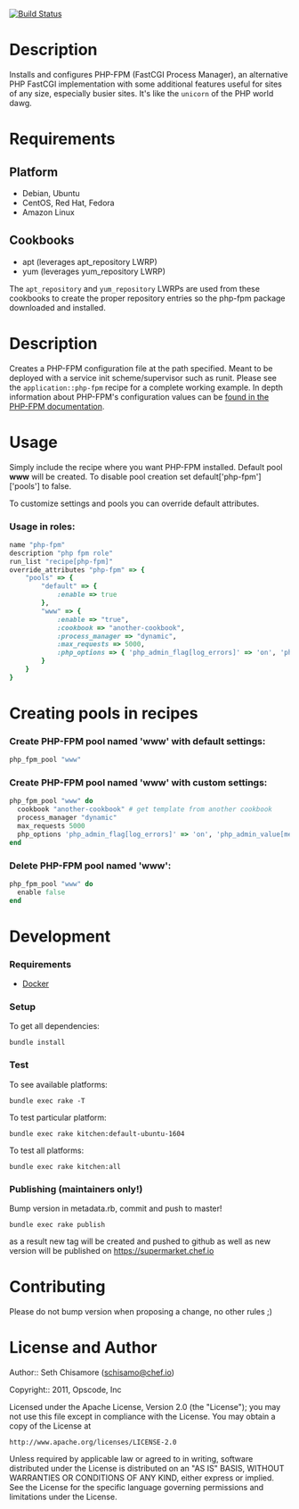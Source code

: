 [![Build Status](https://travis-ci.org/yevgenko/cookbook-php-fpm.svg?branch=master)](https://travis-ci.org/yevgenko/cookbook-php-fpm)

Description
===========

Installs and configures PHP-FPM (FastCGI Process Manager), an alternative PHP FastCGI implementation with some additional features useful for sites of any size, especially busier sites.  It's like the `unicorn` of the PHP world dawg.

Requirements
============

Platform
--------

* Debian, Ubuntu
* CentOS, Red Hat, Fedora
* Amazon Linux

Cookbooks
---------

* apt (leverages apt_repository LWRP)
* yum (leverages yum_repository LWRP)

The `apt_repository` and `yum_repository` LWRPs are used from these cookbooks to create the proper repository entries so the php-fpm package downloaded and installed.

Description
==========

Creates a PHP-FPM configuration file at the path specified.  Meant to be deployed with a service init scheme/supervisor such as runit.  Please see the `application::php-fpm` recipe for a complete working example. In depth information about PHP-FPM's configuration values can be [found in the PHP-FPM documentation](http://php.net/manual/en/install.fpm.configuration.php).

Usage
=====
Simply include the recipe where you want PHP-FPM installed. Default pool __www__ will be created. To disable pool creation set default['php-fpm']['pools'] to false.

To customize settings and pools you can override default attributes.

### Usage in roles:
```ruby
name "php-fpm"
description "php fpm role"
run_list "recipe[php-fpm]"
override_attributes "php-fpm" => {
	"pools" => {
		"default" => {
			:enable => true
		},
		"www" => {
			:enable => "true",
			:cookbook => "another-cookbook",
			:process_manager => "dynamic",
			:max_requests => 5000,
			:php_options => { 'php_admin_flag[log_errors]' => 'on', 'php_admin_value[memory_limit]' => '32M' }
		}
	}
}
```

Creating pools in recipes
=========================
### Create PHP-FPM pool named 'www' with default settings:
```ruby
php_fpm_pool "www"
```

### Create PHP-FPM pool named 'www' with custom settings:
```ruby
php_fpm_pool "www" do
  cookbook "another-cookbook" # get template from another cookbook
  process_manager "dynamic"
  max_requests 5000
  php_options 'php_admin_flag[log_errors]' => 'on', 'php_admin_value[memory_limit]' => '32M'
end
```

### Delete PHP-FPM pool named 'www':
```ruby
php_fpm_pool "www" do
  enable false
end
```

Development
===========

### Requirements

* [Docker](https://www.docker.com/)

### Setup

To get all dependencies:

```
bundle install
```

### Test

To see available platforms:

```
bundle exec rake -T
```

To test particular platform:

```
bundle exec rake kitchen:default-ubuntu-1604
```

To test all platforms:

```
bundle exec rake kitchen:all
```

### Publishing (maintainers only!)

Bump version in metadata.rb, commit and push to master!

```
bundle exec rake publish
```

as a result new tag will be created and pushed to github as well as new version
will be published on https://supermarket.chef.io

Contributing
===========

Please do not bump version when proposing a change, no other rules ;)

License and Author
==================

Author:: Seth Chisamore (<schisamo@chef.io>)

Copyright:: 2011, Opscode, Inc

Licensed under the Apache License, Version 2.0 (the "License");
you may not use this file except in compliance with the License.
You may obtain a copy of the License at

    http://www.apache.org/licenses/LICENSE-2.0

Unless required by applicable law or agreed to in writing, software
distributed under the License is distributed on an "AS IS" BASIS,
WITHOUT WARRANTIES OR CONDITIONS OF ANY KIND, either express or implied.
See the License for the specific language governing permissions and
limitations under the License.
